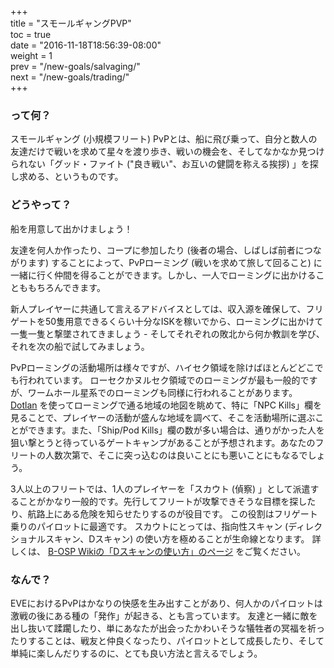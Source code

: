 +++  
title = "スモールギャングPVP"  
toc = true  
date = "2016-11-18T18:56:39-08:00"  
weight = 1  
prev = "/new-goals/salvaging/"  
next = "/new-goals/trading/"  
+++

### って何？

スモールギャング (小規模フリート) PvPとは、船に飛び乗って、自分と数人の友達だけで戦いを求めて星々を渡り歩き、戦いの機会を、そしてなかなか見つけられない「グッド・ファイト ("良き戦い"、お互いの健闘を称える挨拶) 」を探し求める、というものです。

### どうやって？

船を用意して出かけましょう！

友達を何人か作ったり、コープに参加したり (後者の場合、しばしば前者につながります) することによって、PvPローミング (戦いを求めて旅して回ること) に一緒に行く仲間を得ることができます。しかし、一人でローミングに出かけることももちろんできます。

新人プレイヤーに共通して言えるアドバイスとしては、収入源を確保して、フリゲートを50隻用意できるくらい十分なISKを稼いでから、ローミングに出かけて一隻一隻と撃墜されてきましょう - そしてそれぞれの敗北から何か教訓を学び、それを次の船で試してみましょう。

PvPローミングの活動場所は様々ですが、ハイセク領域を除けばほとんどどこでも行われています。 ローセクかヌルセク領域でのローミングが最も一般的ですが、ワームホール星系でのローミングも同様に行われることがあります。 <a href=evemaps.dotlan.net>Dotlan</a> を使ってローミングで通る地域の地図を眺めて、特に「NPC Kills」欄を見ることで、プレイヤーの活動が盛んな地域を調べて、そこを活動場所に選ぶことができます。また、「Ship/Pod Kills」欄の数が多い場合は、通りがかった人を狙い撃とうと待っているゲートキャンプがあることが予想されます。あなたのフリートの人数次第で、そこに突っ込むのは良いことにも悪いことにもなるでしょう。

3人以上のフリートでは、1人のプレイヤーを「スカウト (偵察) 」として派遣することがかなり一般的です。先行してフリートが攻撃できそうな目標を探したり、航路上にある危険を知らせたりするのが役目です。 この役割はフリゲート乗りのパイロットに最適です。 スカウトにとっては、指向性スキャン (ディレクショナルスキャン、Dスキャン) の使い方を極めることが生命線となります。 詳しくは、 [B-OSP Wikiの「Dスキャンの使い方」のページ](http://seesaawiki.jp/eveonline_b-osp_wiki/d/D%A5%B9%A5%AD%A5%E3%A5%F3%A4%CE%BB%C8%A4%A4%CA%FD) をご覧ください。

### なんで？

EVEにおけるPvPはかなりの快感を生み出すことがあり、何人かのパイロットは激戦の後にある種の「発作」が起きる、とも言っています。 友達と一緒に敵を出し抜いて蹂躙したり、単にあなたが出会ったかわいそうな犠牲者の冥福を祈ったりすることは、戦友と仲良くなったり、パイロットとして成長したり、そして単純に楽しんだりするのに、とても良い方法と言えるでしょう。